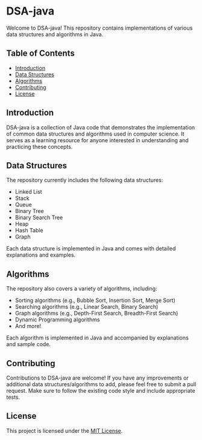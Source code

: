 # DSA-java

Welcome to DSA-java! This repository contains implementations of various data structures and algorithms in Java.

## Table of Contents

- [Introduction](#introduction)
- [Data Structures](#data-structures)
- [Algorithms](#algorithms)
- [Contributing](#contributing)
- [License](#license)

## Introduction

DSA-java is a collection of Java code that demonstrates the implementation of common data structures and algorithms used in computer science. It serves as a learning resource for anyone interested in understanding and practicing these concepts.

## Data Structures

The repository currently includes the following data structures:

- Linked List
- Stack
- Queue
- Binary Tree
- Binary Search Tree
- Heap
- Hash Table
- Graph

Each data structure is implemented in Java and comes with detailed explanations and examples.

## Algorithms

The repository also covers a variety of algorithms, including:

- Sorting algorithms (e.g., Bubble Sort, Insertion Sort, Merge Sort)
- Searching algorithms (e.g., Linear Search, Binary Search)
- Graph algorithms (e.g., Depth-First Search, Breadth-First Search)
- Dynamic Programming algorithms
- And more!

Each algorithm is implemented in Java and accompanied by explanations and sample code.

## Contributing

Contributions to DSA-java are welcome! If you have any improvements or additional data structures/algorithms to add, please feel free to submit a pull request. Make sure to follow the existing code style and include appropriate tests.

## License

This project is licensed under the [MIT License](LICENSE).
